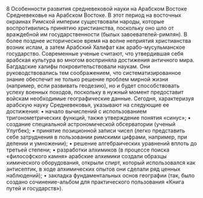 8 Особенности развития средневековой науки на Арабском Востоке
Средневековье на Арабском Востоке. В этот период на восточных окраинах Римской империи существовали народы, которые воспротивились принятию христианства, поскольку оно шло от враждебной им государственности (былых завоевателей-римлян). В более позднее историческое время на волне неприятия христианства возник ислам, а затем Арабский Халифат как арабо-мусульманское государство. 
Современные ученые считают, что утвердившая себя арабская культура во многом восприняла достижения античного мира. Багдадские халифы покровительствовали наукам. Они руководствовались тем соображением, что систематизированное знание обеспечит не только решение проблем мирной жизни (например, если развивать геодезию), но и будет способствовать успеху военных походов, поскольку в нужный момент предоставит войскам необходимые географические данные. 
Сегодня, характеризуя арабскую науку Средневековья, указывают на следующие ее достижения: 
•	начало вычислений с использованием тригонометрических функций, также утверждение понятия «синус»; 
•	создание специальной астрономической обсерватории (ученый Улугбек); 
•	принятие позиционной записи чисел (легко представить себе затруднения в пользовании римскими цифрами, например, при делении и умножении); 
•	решение алгебраических уравнений вплоть до третьей степени; 
•	разработки алхимиков (в процессе поиска «философского камня» арабские алхимики создали образцы химического оборудования, открыли спирт, который использовался как антисептик, в ходе алхимических опытов они сделали ряд ценных наблюдений); 
•	закладка фундаментальных основ географии (так, было создано сочинение-альбом для практического пользования «Книга путей и государств»).
